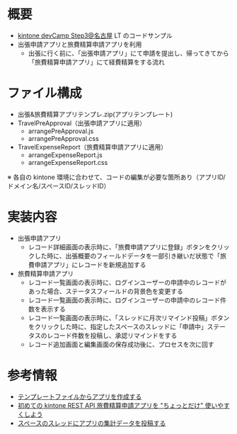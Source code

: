 # 概要
- [kintone devCamp Step3@名古屋](https://eventregist.com/e/devcamp-step3-190509nagoya) LT のコードサンプル
- 出張申請アプリと旅費精算申請アプリを利用
  - 出張に行く前に、「出張申請アプリ」にて申請を提出し、帰ってきてから「旅費精算申請アプリ」にて経費精算をする流れ

# ファイル構成
- 出張&旅費精算アプリテンプレ.zip(アプリテンプレート)
- TravelPreApproval（出張申請アプリに適用）
  - arrangePreApproval.js
  - arrangePreApproval.css
- TravelExpenseReport（旅費精算申請アプリに適用）
  - arrangeExpenseReport.js
  - arrangeExpenseReport.css

※ 各自の kintone 環境に合わせて、コードの編集が必要な箇所あり（アプリID/ドメイン名/スペースID/スレッドID）

# 実装内容
- 出張申請アプリ
  - レコード詳細画面の表示時に、「旅費申請アプリに登録」ボタンをクリックした時に、出張概要のフィールドデータを一部引き継いだ状態で「旅費申請アプリ」にレコードを新規追加する
- 旅費精算申請アプリ
  - レコード一覧画面の表示時に、ログインユーザーの申請中のレコードがあった場合、ステータスフィールドの背景色を変更する
  - レコード一覧画面の表示時に、ログインユーザーの申請中のレコード件数を表示する
  - レコード一覧画面の表示時に、「スレッドに月次リマインド投稿」ボタンをクリックした時に、指定したスペースのスレッドに「申請中」ステータスのレコード件数を投稿し、承認リマインドをする
  - レコード追加画面と編集画面の保存成功後に、プロセスを次に回す

# 参考情報
- [テンプレートファイルからアプリを作成する](https://jp.cybozu.help/k/ja/user/create_app/app_csv/add_app_template_file.html)
- [初めての kintone REST API 旅費精算申請アプリを "ちょっとだけ" 使いやすくしよう](https://qiita.com/Mikei/items/38660afeb658585da170)
- [スペースのスレッドにアプリの集計データを投稿する](https://developer.cybozu.io/hc/ja/articles/212152403)
